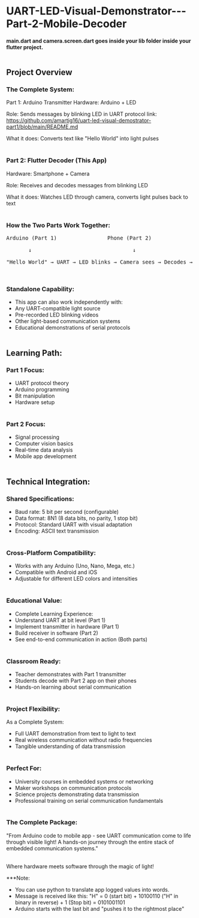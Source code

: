 # UART-LED-Visual-Demonstrator---Part-2-Mobile-Decoder

#### main.dart and camera.screen.dart goes inside your lib folder inside your flutter project.</br></br>

## Project Overview</br>

### The Complete System:
Part 1: Arduino Transmitter
Hardware: Arduino + LED

Role: Sends messages by blinking LED in UART protocol
link: https://github.com/amartig16/uart-led-visual-demostrator-part1/blob/main/README.md

What it does: Converts text like "Hello World" into light pulses</br></br>

### Part 2: Flutter Decoder (This App)
Hardware: Smartphone + Camera

Role: Receives and decodes messages from blinking LED

What it does: Watches LED through camera, converts light pulses back to text</br></br>

### How the Two Parts Work Together:

<pre>Arduino (Part 1)                Phone (Part 2)</br>
       ↓                                ↓</br>
"Hello World" → UART → LED blinks → Camera sees → Decodes → "Hello"</pre></br>

### Standalone Capability:
* This app can also work independently with:
* Any UART-compatible light source
* Pre-recorded LED blinking videos
* Other light-based communication systems
* Educational demonstrations of serial protocols</br></br>

## Learning Path:

### Part 1 Focus:
* UART protocol theory
* Arduino programming
* Bit manipulation
* Hardware setup</br></br>

### Part 2 Focus:
* Signal processing
* Computer vision basics
* Real-time data analysis
* Mobile app development</br></br>

## Technical Integration:

### Shared Specifications:
* Baud rate: 5 bit per second (configurable)
* Data format: 8N1 (8 data bits, no parity, 1 stop bit)
* Protocol: Standard UART with visual adaptation
* Encoding: ASCII text transmission</br></br>

### Cross-Platform Compatibility:
* Works with any Arduino (Uno, Nano, Mega, etc.)
* Compatible with Android and iOS
* Adjustable for different LED colors and intensities</br></br>

### Educational Value:
* Complete Learning Experience:
* Understand UART at bit level (Part 1)
* Implement transmitter in hardware (Part 1)
* Build receiver in software (Part 2)
* See end-to-end communication in action (Both parts)</br></br>

### Classroom Ready:
* Teacher demonstrates with Part 1 transmitter
* Students decode with Part 2 app on their phones
* Hands-on learning about serial communication</br></br>

### Project Flexibility:
As a Complete System:
* Full UART demonstration from text to light to text
* Real wireless communication without radio frequencies
* Tangible understanding of data transmission</br></br>

### Perfect For:
* University courses in embedded systems or networking
* Maker workshops on communication protocols
* Science projects demonstrating data transmission
* Professional training on serial communication fundamentals</br></br>

### The Complete Package:
"From Arduino code to mobile app - see UART communication come to life through visible light! A hands-on journey through the entire stack of embedded communication systems."</br></br>

Where hardware meets software through the magic of light!

***Note: 
* You can use python to translate app logged values into words.
* Message is received like this: "H" = 0 (start bit) + 10100110 ("H" in binary in reverse) + 1 (Stop bit) = 0101001101    
* Arduino starts with the last bit and "pushes it to the rightmost place"
